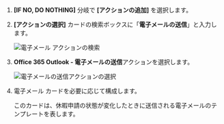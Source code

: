 1. **[IF NO, DO NOTHING]** 分岐で **[アクションの追加]** を選択します。
2. **[アクションの選択]** カードの検索ボックスに「**電子メールの送信**」と入力します。
   
    ![電子メール アクションの検索](media/modern-approvals/search-send-email-no.png)
3. **Office 365 Outlook - 電子メールの送信**アクションを選択します。
   
    ![電子メールの送信アクションの選択](media/modern-approvals/select-send-email-no.png)
4. 電子メール カードを必要に応じて構成します。
   
     このカードは、休暇申請の状態が変化したときに送信される電子メールのテンプレートを表します。

